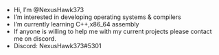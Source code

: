 - Hi, I’m @NexusHawk373
- I’m interested in developing operating systems & compilers
- I’m currently learning C++,x86_64 assembly
-  If anyone is willing to help me with my current projects please contact me on discord.
- Discord: NexusHawk373#5301

<!---
NexusHawk373/NexusHawk373 is a ✨ special ✨ repository because its `README.md` (this file) appears on your GitHub profile.
You can click the Preview link to take a look at your changes.
--->
